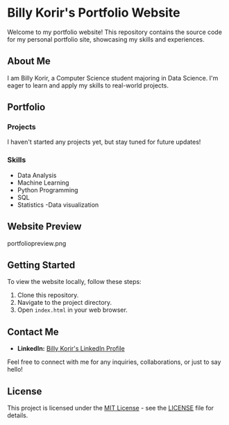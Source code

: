# Billy Korir's Portfolio Website

Welcome to my portfolio website! This repository contains the source code for my personal portfolio site, showcasing my skills and experiences.

## About Me

I am Billy Korir, a Computer Science student majoring in Data Science. I'm  eager to learn and apply my skills to real-world projects.

## Portfolio

### Projects

I haven't started any projects yet, but stay tuned for future updates!

### Skills

- Data Analysis
- Machine Learning
- Python Programming
- SQL
- Statistics
-Data visualization

## Website Preview

portfoliopreview.png

## Getting Started

To view the website locally, follow these steps:

1. Clone this repository.
2. Navigate to the project directory.
3. Open `index.html` in your web browser.

## Contact Me
- **LinkedIn:** [Billy Korir's LinkedIn Profile](https://ke.linkedin.com/in/billy-korir-96a5b7264)

Feel free to connect with me for any inquiries, collaborations, or just to say hello!

## License

This project is licensed under the [MIT License](LICENSE) - see the [LICENSE](LICENSE) file for details.
